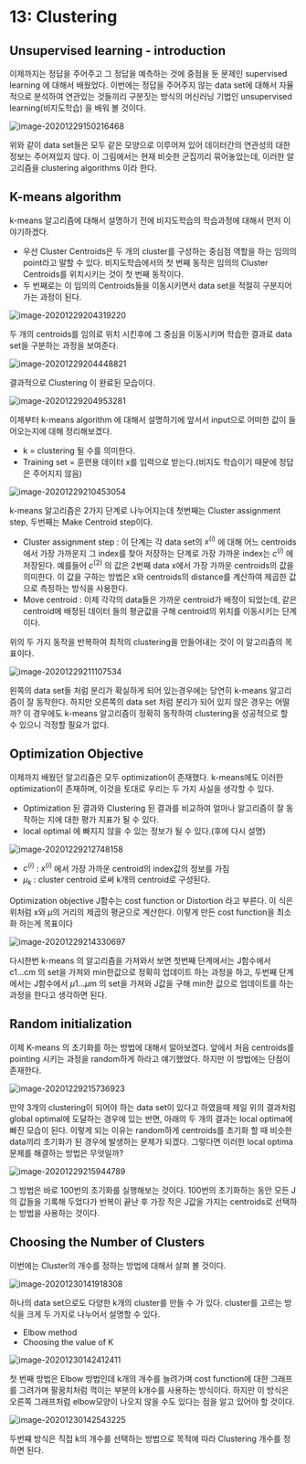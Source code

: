 # 13: Clustering

## **Unsupervised learning - introduction**

이제까지는 정답을 주어주고 그 정답을 예측하는 것에 중점을 둔 문제인 supervised learning 에 대해서 배웠었다. 이번에는 정답을 주어주지 않는 data set에 대해서 자율적으로 분석하여 연관있는 것들끼리 구분짓는 방식의 머신러닝 기법인 unsupervised learning(비지도학습) 을 배워 볼 것이다.

![image-20201229150216468](C:\Users\User\AppData\Roaming\Typora\typora-user-images\84.png)

위와 같이 data set들은 모두 같은 모양으로 이루어져 있어 데이터간의 연관성의 대한 정보는 주어져있지 않다. 이 그림에서는 현재 비슷한 군집끼리 묶어놓았는데, 이러한 알고리즘을 clustering algorithms 이라 한다.

## **K-means algorithm**

k-means 알고리즘에 대해서 설명하기 전에 비지도학습의 학습과정에 대해서 먼저 이야기하겠다.

* 우선 Cluster Centroids은 두 개의 cluster를 구성하는 중심점 역할을 하는 임의의 point라고 말할 수 있다. 비지도학습에서의 첫 번째 동작은 임의의 Cluster Centroids를 위치시키는 것이 첫 번째 동작이다.
* 두 번째로는 이 임의의 Centroids들을 이동시키면서 data set을 적절히 구분지어 가는 과정이 된다. 

![image-20201229204319220](C:\Users\User\AppData\Roaming\Typora\typora-user-images\85.png)

두 개의 centroids를 임의로 위치 시킨후에 그 중심을 이동시키며 학습한 결과로 data set을 구분하는 과정을 보여준다.

![image-20201229204448821](C:\Users\User\AppData\Roaming\Typora\typora-user-images\86.png)

결과적으로 Clustering 이 완료된 모습이다.

![image-20201229204953281](C:\Users\User\AppData\Roaming\Typora\typora-user-images\87.png)

이제부터 k-means algorithm 에 대해서 설명하기에 앞서서 input으로 어떠한 값이 들어오는지에 대해 정리해보겠다.

* k = clustering 될 수를 의미한다.
* Training set = 훈련용 데이터 x를 입력으로 받는다.(비지도 학습이기 때문에 정답은 주어지지 않음)

![image-20201229210453054](C:\Users\User\AppData\Roaming\Typora\typora-user-images\88.png)

k-means 알고리즘은 2가지 단계로 나누어지는데 첫번째는 Cluster assignment step, 두번째는 Make Centroid step이다.

* Cluster assignment step : 이 단계는 각 data set의 $x^{(i)}$ 에 대해 어느 centroids에서 가장 가까운지 그 index를 찾아 저장하는 단계로 가장 가까운 index는 $c^{(i)}$ 에 저장된다. 예를들어 $c^{(2)}$ 의 값은 2번째 data x에서 가장 가까운 centroids의 값을 의미한다. 이 값을 구하는 방법은 x와 centroids의 distance를 계산하여 제곱한 값으로 측정하는 방식을 사용한다.
* Move centroid : 이제 각각의 data들은 가까운 centroid가 배정이 되었는데, 같은 centroid에 배정된 데이터 들의 평균값을 구해 centroid의 위치를 이동시키는 단계이다. 

위의 두 가지 동작을 반복하여 최적의 clustering을 만들어내는 것이 이 알고리즘의 목표이다.

![image-20201229211107534](C:\Users\User\AppData\Roaming\Typora\typora-user-images\89.png)

왼쪽의 data set들 처럼 분리가 확실하게 되어 있는경우에는 당연히 k-means 알고리즘이 잘 동작한다. 하지만 오른쪽의 data set 처럼 분리가 되어 있지 않은 경우는 어떨까? 이 경우에도 k-means 알고리즘이 정확히 동작하여 clustering을 성공적으로 할 수 있으니 걱정할 필요가 없다.

## Optimization Objective

이제까지 배웠던 알고리즘은 모두 optimization이 존재했다. k-means에도 이러한 optimization이 존재하며, 이것을 토대로 우리는 두 가지 사실을 생각할 수 있다.

* Optimization 된 결과와 Clustering 된 결과를 비교하여 얼마나 알고리즘이 잘 동작하는 지에 대한 평가 지표가 될 수 있다.
* local optimal 에 빠지지 않을 수 있는 정보가 될 수 있다.(후에 다시 설명)

![image-20201229212748158](C:\Users\User\AppData\Roaming\Typora\typora-user-images\90.png)

* $c^{(i)}$ : $x^{(i)}$ 에서 가장 가까운 centroid의 index값의 정보를 가짐
* $\mu_k$ : cluster centroid 로써 k개의 centroid로 구성된다.

Optimization objective J함수는 cost function or Distortion 라고 부른다. 이 식은 위처럼 x와 $\mu$의 거리의 제곱의 평균으로 계산한다. 이렇게 만든 cost function을 최소화 하는게 목표이다

![image-20201229214330697](C:\Users\User\AppData\Roaming\Typora\typora-user-images\91.png)

다시한번 k-means 의 알고리즘을 가져와서 보면 첫번째 단계에서는 J함수에서 c1...cm 의 set을 가져와 min한값으로 정확히 업데이트 하는 과정을 하고, 두번째 단계에서는 J함수에서 $\mu$1...$\mu$m 의 set을 가져와 J값을 구해 min한 값으로 업데이트를 하는 과정을 한다고 생각하면 된다.

## **Random initialization**

이제 K-means 의 초기화를 하는 방법에 대해서 알아보겠다. 앞에서 처음 centroids를 pointing 시키는 과정을 random하게 하라고 얘기했었다. 하지만 이 방법에는 단점이 존재한다.

![image-20201229215736923](C:\Users\User\AppData\Roaming\Typora\typora-user-images\92.png)

만약 3개의 clustering이 되어야 하는 data set이 있다고 하였을때 제일 위의 결과처럼 global optimal에 도달하는 경우에 있는 반면, 아래의 두 개의 결과는 local optima에 빠진 모습이 된다. 이렇게 되는 이유는 random하게 centroids를 초기화 할 때 비슷한 data끼리 초기화가 된 경우에 발생하는 문제가 되겠다. 그렇다면 이러한 local optima 문제를 해결하는 방법은 무엇일까?

![image-20201229215944789](C:\Users\User\AppData\Roaming\Typora\typora-user-images\93.png)

그 방법은 바로 100번의 초기화를 실행해보는 것이다. 100번의 초기화하는 동안 모든 J의 값들을 기록해 두었다가 반복이 끝난 후 가장 작은 J값을 가지는 centroids로 선택하는 방법을 사용하는 것이다.

## Choosing the Number of Clusters

이번에는 Cluster의 개수를 정하는 방법에 대해서 살펴 볼 것이다. 

![image-20201230141918308](C:\Users\User\AppData\Roaming\Typora\typora-user-images\94.png)

하나의 data set으로도 다양한 k개의 cluster를 만들 수 가 있다. cluster를 고르는 방식을 크게 두 가지로 나누어서 설명할 수 있다.

* Elbow method
* Choosing the value of K

![image-20201230142412411](C:\Users\User\AppData\Roaming\Typora\typora-user-images\95.png)

첫 번째 방법은 Elbow 방법인데 k개의 개수를 늘려가며 cost function에 대한 그래프를 그려가며 팔꿈치처럼 꺽이는 부분의 k개수를 사용하는 방식이다. 하지만 이 방식은 오른쪽 그래프처럼 elbow모양이 나오지 않을 수도 있다는 점을 알고 있어야 할 것이다.

![image-20201230142543225](C:\Users\User\AppData\Roaming\Typora\typora-user-images\96.png)

두번쨰 방식은 직접 k의 개수를 선택하는 방법으로 목적에 따라 Clustering 개수를 정하면 된다.

